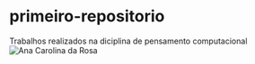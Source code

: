 # primeiro-repositorio
Trabalhos realizados na diciplina de pensamento computacional
![Ana Carolina da Rosa](https://user-images.githubusercontent.com/110477808/184904746-96a90c72-7cd2-4ea1-b163-6cc860987317.png)

